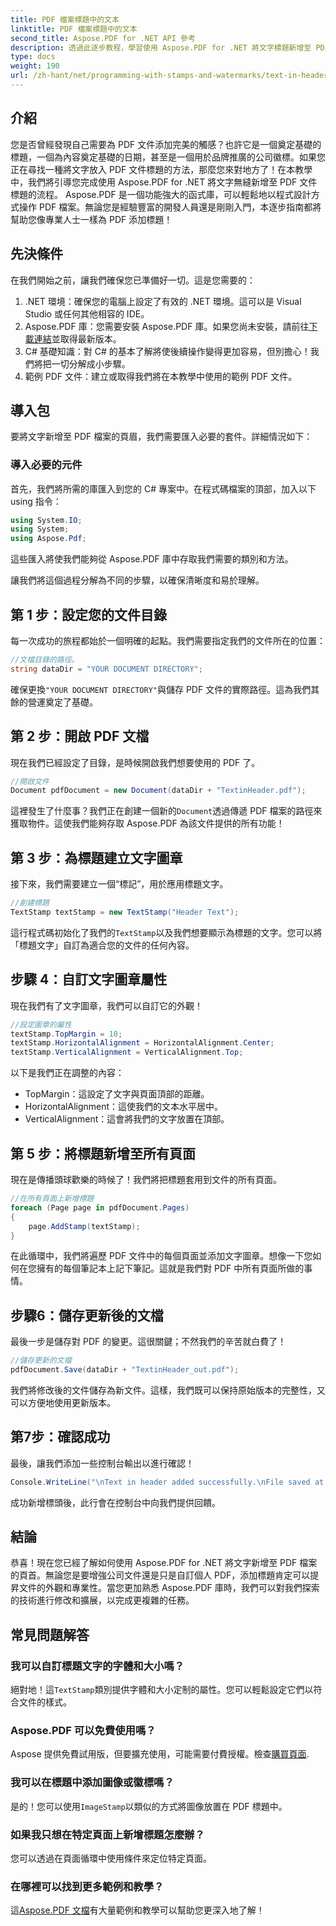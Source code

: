 ```yaml
---
title: PDF 檔案標題中的文本
linktitle: PDF 檔案標題中的文本
second_title: Aspose.PDF for .NET API 參考
description: 透過此逐步教程，學習使用 Aspose.PDF for .NET 將文字標題新增至 PDF。有效率且有效地增強您的文件。
type: docs
weight: 190
url: /zh-hant/net/programming-with-stamps-and-watermarks/text-in-header/
---
```

## 介紹

您是否曾經發現自己需要為 PDF 文件添加完美的觸感？也許它是一個奠定基礎的標題，一個為內容奠定基礎的日期，甚至是一個用於品牌推廣的公司徽標。如果您正在尋找一種將文字放入 PDF 文件標題的方法，那麼您來對地方了！在本教學中，我們將引導您完成使用 Aspose.PDF for .NET 將文字無縫新增至 PDF 文件標題的流程。 Aspose.PDF 是一個功能強大的函式庫，可以輕鬆地以程式設計方式操作 PDF 檔案。無論您是經驗豐富的開發人員還是剛剛入門，本逐步指南都將幫助您像專業人士一樣為 PDF 添加標題！

## 先決條件

在我們開始之前，讓我們確保您已準備好一切。這是您需要的：

1. .NET 環境：確保您的電腦上設定了有效的 .NET 環境。這可以是 Visual Studio 或任何其他相容的 IDE。
2.  Aspose.PDF 庫：您需要安裝 Aspose.PDF 庫。如果您尚未安裝，請前往[下載連結](https://releases.aspose.com/pdf/net/)並取得最新版本。
3. C# 基礎知識：對 C# 的基本了解將使後續操作變得更加容易，但別擔心！我們將把一切分解成小步驟。
4. 範例 PDF 文件：建立或取得我們將在本教學中使用的範例 PDF 文件。

## 導入包

要將文字新增至 PDF 檔案的頁眉，我們需要匯入必要的套件。詳細情況如下：

### 導入必要的元件

首先，我們將所需的庫匯入到您的 C# 專案中。在程式碼檔案的頂部，加入以下 using 指令：

```csharp
using System.IO;
using System;
using Aspose.Pdf;
```

這些匯入將使我們能夠從 Aspose.PDF 庫中存取我們需要的類別和方法。

讓我們將這個過程分解為不同的步驟，以確保清晰度和易於理解。

## 第 1 步：設定您的文件目錄

每一次成功的旅程都始於一個明確的起點。我們需要指定我們的文件所在的位置：

```csharp
//文檔目錄的路徑。
string dataDir = "YOUR DOCUMENT DIRECTORY";
```

確保更換`"YOUR DOCUMENT DIRECTORY"`與儲存 PDF 文件的實際路徑。這為我們其餘的營運奠定了基礎。

## 第 2 步：開啟 PDF 文檔

現在我們已經設定了目錄，是時候開啟我們想要使用的 PDF 了。

```csharp
//開啟文件
Document pdfDocument = new Document(dataDir + "TextinHeader.pdf");
```

這裡發生了什麼事？我們正在創建一個新的`Document`透過傳遞 PDF 檔案的路徑來獲取物件。這使我們能夠存取 Aspose.PDF 為該文件提供的所有功能！

## 第 3 步：為標題建立文字圖章

接下來，我們需要建立一個“標記”，用於應用標題文字。

```csharp
//創建標題
TextStamp textStamp = new TextStamp("Header Text");
```

這行程式碼初始化了我們的`TextStamp`以及我們想要顯示為標題的文字。您可以將「標題文字」自訂為適合您的文件的任何內容。 

## 步驟 4：自訂文字圖章屬性

現在我們有了文字圖章，我們可以自訂它的外觀！

```csharp
//設定圖章的屬性
textStamp.TopMargin = 10;
textStamp.HorizontalAlignment = HorizontalAlignment.Center;
textStamp.VerticalAlignment = VerticalAlignment.Top;
```

以下是我們正在調整的內容：
- TopMargin：這設定了文字與頁面頂部的距離。
- HorizontalAlignment：這使我們的文本水平居中。
- VerticalAlignment：這會將我們的文字放置在頂部。

## 第 5 步：將標題新增至所有頁面

現在是傳播頭球歡樂的時候了！我們將把標題套用到文件的所有頁面。

```csharp
//在所有頁面上新增標題
foreach (Page page in pdfDocument.Pages)
{
    page.AddStamp(textStamp);
}
```

在此循環中，我們將遍歷 PDF 文件中的每個頁面並添加文字圖章。想像一下您如何在您擁有的每個筆記本上記下筆記。這就是我們對 PDF 中所有頁面所做的事情。

## 步驟6：儲存更新後的文檔

最後一步是儲存對 PDF 的變更。這很關鍵；不然我們的辛苦就白費了！

```csharp
//儲存更新的文檔
pdfDocument.Save(dataDir + "TextinHeader_out.pdf");
```

我們將修改後的文件儲存為新文件。這樣，我們既可以保持原始版本的完整性，又可以方便地使用更新版本。

## 第7步：確認成功

最後，讓我們添加一些控制台輸出以進行確認！

```csharp
Console.WriteLine("\nText in header added successfully.\nFile saved at " + dataDir);
```

成功新增標頭後，此行會在控制台中向我們提供回饋。

## 結論

恭喜！現在您已經了解如何使用 Aspose.PDF for .NET 將文字新增至 PDF 檔案的頁首。無論您是要增強公司文件還是只是自訂個人 PDF，添加標題肯定可以提昇文件的外觀和專業性。當您更加熟悉 Aspose.PDF 庫時，我們可以對我們探索的技術進行修改和擴展，以完成更複雜的任務。

## 常見問題解答

### 我可以自訂標題文字的字體和大小嗎？
絕對地！這`TextStamp`類別提供字體和大小定制的屬性。您可以輕鬆設定它們以符合文件的樣式。

### Aspose.PDF 可以免費使用嗎？
Aspose 提供免費試用版，但要擴充使用，可能需要付費授權。檢查[購買頁面](https://purchase.aspose.com/buy).

### 我可以在標題中添加圖像或徽標嗎？
是的！您可以使用`ImageStamp`以類似的方式將圖像放置在 PDF 標題中。

### 如果我只想在特定頁面上新增標題怎麼辦？
您可以透過在頁面循環中使用條件來定位特定頁面。

### 在哪裡可以找到更多範例和教學？
這[Aspose.PDF 文檔](https://reference.aspose.com/pdf/net/)有大量範例和教學可以幫助您更深入地了解！
